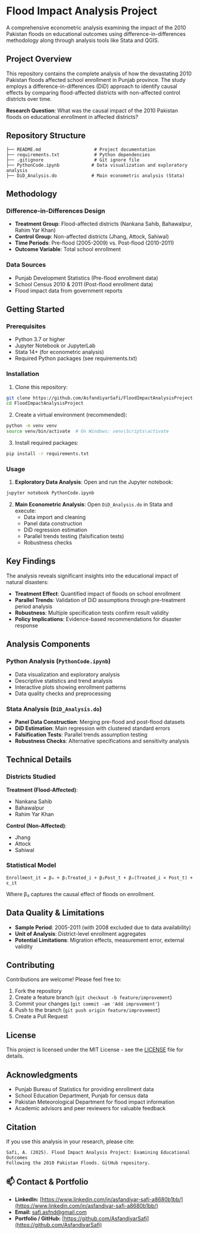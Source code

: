# Flood Impact Analysis Project

A comprehensive econometric analysis examining the impact of the 2010 Pakistan floods on educational outcomes using difference-in-differences methodology along through analysis tools like Stata and QGIS.

## Project Overview

This repository contains the complete analysis of how the devastating 2010 Pakistan floods affected school enrollment in Punjab province. The study employs a difference-in-differences (DiD) approach to identify causal effects by comparing flood-affected districts with non-affected control districts over time.

**Research Question**: What was the causal impact of the 2010 Pakistan floods on educational enrollment in affected districts?

## Repository Structure

```
├── README.md                    # Project documentation
├── requirements.txt             # Python dependencies
├── .gitignore                   # Git ignore file
├── PythonCode.ipynb            # Data visualization and exploratory analysis
├── DiD_Analysis.do             # Main econometric analysis (Stata)
```

## Methodology

### Difference-in-Differences Design
- **Treatment Group**: Flood-affected districts (Nankana Sahib, Bahawalpur, Rahim Yar Khan)
- **Control Group**: Non-affected districts (Jhang, Attock, Sahiwal)
- **Time Periods**: Pre-flood (2005-2009) vs. Post-flood (2010-2011)
- **Outcome Variable**: Total school enrollment

### Data Sources
- Punjab Development Statistics (Pre-flood enrollment data)
- School Census 2010 & 2011 (Post-flood enrollment data)
- Flood impact data from government reports

## Getting Started

### Prerequisites

- Python 3.7 or higher
- Jupyter Notebook or JupyterLab
- Stata 14+ (for econometric analysis)
- Required Python packages (see requirements.txt)

### Installation

1. Clone this repository:
```bash
git clone https://github.com/AsfandiyarSafi/FloodImpactAnalysisProject.git
cd FloodImpactAnalysisProject
```

2. Create a virtual environment (recommended):
```bash
python -m venv venv
source venv/bin/activate  # On Windows: venv\Scripts\activate
```

3. Install required packages:
```bash
pip install -r requirements.txt
```

### Usage

1. **Exploratory Data Analysis**: Open and run the Jupyter notebook:
```bash
jupyter notebook PythonCode.ipynb
```

2. **Main Econometric Analysis**: Open `DiD_Analysis.do` in Stata and execute:
   - Data import and cleaning
   - Panel data construction
   - DiD regression estimation
   - Parallel trends testing (falsification tests)
   - Robustness checks

## Key Findings

The analysis reveals significant insights into the educational impact of natural disasters:

- **Treatment Effect**: Quantified impact of floods on school enrollment
- **Parallel Trends**: Validation of DiD assumptions through pre-treatment period analysis
- **Robustness**: Multiple specification tests confirm result validity
- **Policy Implications**: Evidence-based recommendations for disaster response

## Analysis Components

### Python Analysis (`PythonCode.ipynb`)
- Data visualization and exploratory analysis
- Descriptive statistics and trend analysis
- Interactive plots showing enrollment patterns
- Data quality checks and preprocessing

### Stata Analysis (`DiD_Analysis.do`)
- **Panel Data Construction**: Merging pre-flood and post-flood datasets
- **DiD Estimation**: Main regression with clustered standard errors
- **Falsification Tests**: Parallel trends assumption testing
- **Robustness Checks**: Alternative specifications and sensitivity analysis

## Technical Details

### Districts Studied
**Treatment (Flood-Affected)**:
- Nankana Sahib
- Bahawalpur  
- Rahim Yar Khan

**Control (Non-Affected)**:
- Jhang
- Attock
- Sahiwal

### Statistical Model
```
Enrollment_it = β₀ + β₁Treated_i + β₂Post_t + β₃(Treated_i × Post_t) + ε_it
```

Where β₃ captures the causal effect of floods on enrollment.

## Data Quality & Limitations

- **Sample Period**: 2005-2011 (with 2008 excluded due to data availability)
- **Unit of Analysis**: District-level enrollment aggregates
- **Potential Limitations**: Migration effects, measurement error, external validity

## Contributing

Contributions are welcome! Please feel free to:

1. Fork the repository
2. Create a feature branch (`git checkout -b feature/improvement`)
3. Commit your changes (`git commit -am 'Add improvement'`)
4. Push to the branch (`git push origin feature/improvement`)
5. Create a Pull Request

## License

This project is licensed under the MIT License - see the [LICENSE](LICENSE) file for details.


## Acknowledgments

- Punjab Bureau of Statistics for providing enrollment data
- School Education Department, Punjab for census data
- Pakistan Meteorological Department for flood impact information
- Academic advisors and peer reviewers for valuable feedback

## Citation

If you use this analysis in your research, please cite:
```
Safi, A. (2025). Flood Impact Analysis Project: Examining Educational Outcomes 
Following the 2010 Pakistan Floods. GitHub repository.
```

## 📫 Contact & Portfolio

- **LinkedIn:** [https://www.linkedin.com/in/asfandiyar-safi-a8680b1bb/](https://www.linkedin.com/in/asfandiyar-safi-a8680b1bb/)  
- **Email:** safi.asfnd@gmail.com  
- **Portfolio / GitHub:** [https://github.com/AsfandiyarSafi](https://github.com/AsfandiyarSafi)

